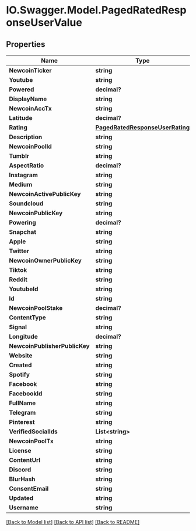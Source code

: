 # IO.Swagger.Model.PagedRatedResponseUserValue
## Properties

Name | Type | Description | Notes
------------ | ------------- | ------------- | -------------
**NewcoinTicker** | **string** |  | [optional] 
**Youtube** | **string** |  | [optional] 
**Powered** | **decimal?** |  | [optional] 
**DisplayName** | **string** |  | [optional] 
**NewcoinAccTx** | **string** |  | [optional] 
**Latitude** | **decimal?** |  | [optional] 
**Rating** | [**PagedRatedResponseUserRating**](PagedRatedResponseUserRating.md) |  | [optional] 
**Description** | **string** |  | [optional] 
**NewcoinPoolId** | **string** |  | [optional] 
**Tumblr** | **string** |  | [optional] 
**AspectRatio** | **decimal?** |  | [optional] 
**Instagram** | **string** |  | [optional] 
**Medium** | **string** |  | [optional] 
**NewcoinActivePublicKey** | **string** |  | [optional] 
**Soundcloud** | **string** |  | [optional] 
**NewcoinPublicKey** | **string** |  | [optional] 
**Powering** | **decimal?** |  | [optional] 
**Snapchat** | **string** |  | [optional] 
**Apple** | **string** |  | [optional] 
**Twitter** | **string** |  | [optional] 
**NewcoinOwnerPublicKey** | **string** |  | [optional] 
**Tiktok** | **string** |  | [optional] 
**Reddit** | **string** |  | [optional] 
**YoutubeId** | **string** |  | [optional] 
**Id** | **string** |  | [optional] 
**NewcoinPoolStake** | **decimal?** |  | [optional] 
**ContentType** | **string** |  | [optional] 
**Signal** | **string** |  | [optional] 
**Longitude** | **decimal?** |  | [optional] 
**NewcoinPublisherPublicKey** | **string** |  | [optional] 
**Website** | **string** |  | [optional] 
**Created** | **string** |  | [optional] 
**Spotify** | **string** |  | [optional] 
**Facebook** | **string** |  | [optional] 
**FacebookId** | **string** |  | [optional] 
**FullName** | **string** |  | [optional] 
**Telegram** | **string** |  | [optional] 
**Pinterest** | **string** |  | [optional] 
**VerifiedSocialIds** | **List&lt;string&gt;** |  | [optional] 
**NewcoinPoolTx** | **string** |  | [optional] 
**License** | **string** |  | [optional] 
**ContentUrl** | **string** |  | [optional] 
**Discord** | **string** |  | [optional] 
**BlurHash** | **string** |  | [optional] 
**ConsentEmail** | **string** |  | [optional] 
**Updated** | **string** |  | [optional] 
**Username** | **string** |  | [optional] 

[[Back to Model list]](../README.md#documentation-for-models) [[Back to API list]](../README.md#documentation-for-api-endpoints) [[Back to README]](../README.md)

